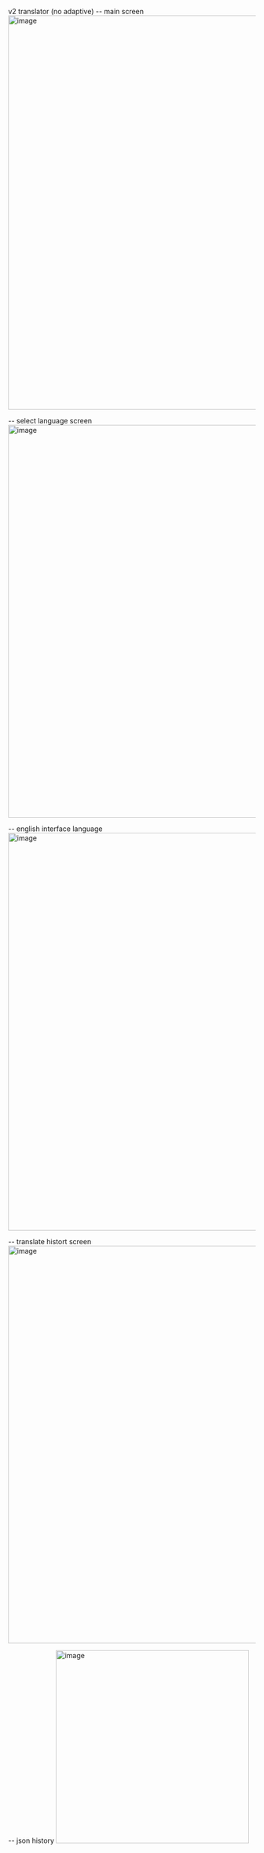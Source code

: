 v2 translator (no adaptive)
-- main screen
<img width="803" alt="image" src="https://github.com/user-attachments/assets/eca28f5e-8b90-47ba-8eac-0e9a179c053e" />

-- select language screen
<img width="800" alt="image" src="https://github.com/user-attachments/assets/f8d88d08-038b-404c-b666-9ecb136fd011" />

-- english interface language
<img width="810" alt="image" src="https://github.com/user-attachments/assets/214c20fa-7417-42d2-8307-50c93b8421dd" />

-- translate histort screen
<img width="810" alt="image" src="https://github.com/user-attachments/assets/23a18853-bbd8-41c7-ac67-cb19efe6b5d2" />

-- json history
<img width="393" alt="image" src="https://github.com/user-attachments/assets/3de77fc4-4235-4d35-b882-238ea76b8c9f" />

